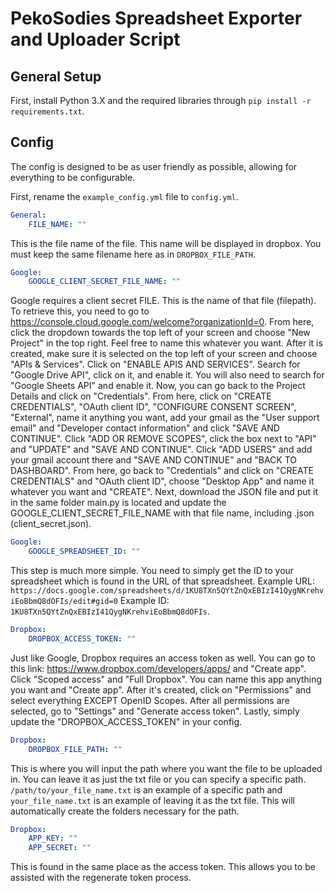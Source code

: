 # PekoSodies Spreadsheet Exporter and Uploader Script

## General Setup
First, install Python 3.X and the required libraries through `pip install -r requirements.txt`.

## Config
The config is designed to be as user friendly as possible, allowing for everything to be configurable.

First, rename the `example_config.yml` file to `config.yml`.

```yml
General:
    FILE_NAME: ""
```
This is the file name of the file. This name will be displayed in dropbox. You must keep the same filename here as in `DROPBOX_FILE_PATH`.

```yml
Google:
    GOOGLE_CLIENT_SECRET_FILE_NAME: ""
```
Google requires a client secret FILE. This is the name of that file (filepath). To retrieve this, you need to go to https://console.cloud.google.com/welcome?organizationId=0. From here, click the dropdown towards the top left of your screen and choose "New Project" in the top right. Feel free to name this whatever you want. After it is created, make sure it is selected on the top left of your screen and choose "APIs & Services". Click on "ENABLE APIS AND SERVICES". Search for "Google Drive API", click on it, and enable it. You will also need to search for "Google Sheets API" and enable it. Now, you can go back to the Project Details and click on "Credentials". From here, click on "CREATE CREDENTIALS", "OAuth client ID", "CONFIGURE CONSENT SCREEN", "External", name it anything you want, add your gmail as the "User support email" and "Developer contact information" and click "SAVE AND CONTINUE". Click "ADD OR REMOVE SCOPES", click the box next to "API" and "UPDATE" and "SAVE AND CONTINUE". Click "ADD USERS" and add your gmail account there and "SAVE AND CONTINUE" and "BACK TO DASHBOARD". From here, go back to "Credentials" and click on "CREATE CREDENTIALS" and "OAuth client ID", choose "Desktop App" and name it whatever you want and "CREATE". Next, download the JSON file and put it in the same folder main.py is located and update the GOOGLE_CLIENT_SECRET_FILE_NAME with that file name, including .json (client_secret.json).

```yml
Google:
    GOOGLE_SPREADSHEET_ID: ""
```
This step is much more simple. You need to simply get the ID to your spreadsheet which is found in the URL of that spreadsheet. Example URL: `https://docs.google.com/spreadsheets/d/1KU8TXn5QYtZnQxEBIzI41QygNKrehviEoBbmQ8dOFIs/edit#gid=0` Example ID: `1KU8TXn5QYtZnQxEBIzI41QygNKrehviEoBbmQ8dOFIs`.

```yml
Dropbox:
    DROPBOX_ACCESS_TOKEN: ""
```
Just like Google, Dropbox requires an access token as well. You can go to this link: https://www.dropbox.com/developers/apps/ and "Create app". Click "Scoped access" and "Full Dropbox". You can name this app anything you want and "Create app". After it's created, click on "Permissions" and select everything EXCEPT OpenID Scopes. After all permissions are selected, go to "Settings" and "Generate access token". Lastly, simply update the "DROPBOX_ACCESS_TOKEN" in your config.

```yml
Dropbox:
    DROPBOX_FILE_PATH: ""
```
This is where you will input the path where you want the file to be uploaded in. You can leave it as just the txt file or you can specify a specific path. `/path/to/your_file_name.txt` is an example of a specific path and `your_file_name.txt` is an example of leaving it as the txt file. This will automatically create the folders necessary for the path.

```yml
Dropbox:
    APP_KEY: ""
    APP_SECRET: ""
```
This is found in the same place as the access token. This allows you to be assisted with the regenerate token process.